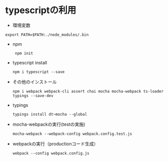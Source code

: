 # typescriptの利用

- 環境変数
 ```
export PATH=$PATH:./node_modules/.bin
 ```
 
- npm  
   ```npm
    npm init
   ```
    
- typescript install  
    ```npm
    npm i typescript --save
    ```
 - その他のインストール
    ```$npm
    npm i webpack webpack-cli assert chai mocha mocha-webpack ts-loader typings --save-dev
    ```
 - typings
    ```$npm
    typings install dt~mocha --global
    ```
 - mocha-webpackの実行(testの実施)
    ```$npm
    mocha-webpack --webpack-config webpack.config.test.js  
    ```
    
 - webpackの実行（productionコード生成）
    ```$npm
    webpack --config webpack.config.js
    ```
    
